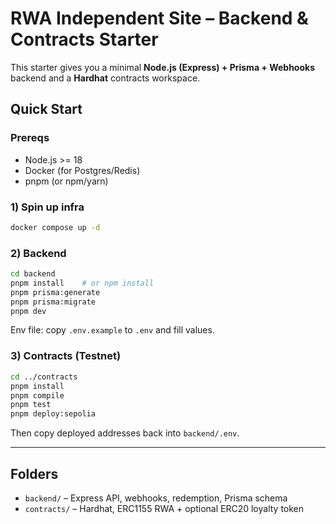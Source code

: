 
# RWA Independent Site – Backend & Contracts Starter

This starter gives you a minimal **Node.js (Express) + Prisma + Webhooks** backend and a **Hardhat** contracts workspace.

## Quick Start

### Prereqs
- Node.js >= 18
- Docker (for Postgres/Redis)
- pnpm (or npm/yarn)

### 1) Spin up infra
```bash
docker compose up -d
```

### 2) Backend
```bash
cd backend
pnpm install    # or npm install
pnpm prisma:generate
pnpm prisma:migrate
pnpm dev
```

Env file: copy `.env.example` to `.env` and fill values.

### 3) Contracts (Testnet)
```bash
cd ../contracts
pnpm install
pnpm compile
pnpm test
pnpm deploy:sepolia
```

Then copy deployed addresses back into `backend/.env`.

---

## Folders
- `backend/` – Express API, webhooks, redemption, Prisma schema
- `contracts/` – Hardhat, ERC1155 RWA + optional ERC20 loyalty token
